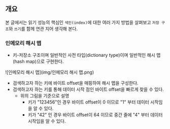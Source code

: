 ## 개요

본 글에서는 읽기 성능의 핵심인 `색인(index)`에 대한 여러 가지 방법을 살펴보고 `저장 구조`와 `쓰기`를 함께 연관 지어 생각해 본다.

### 인메모리 해시 맵

- 키-저장소 구조이며 일반적인 사전 타입(dictionary type)이며 일반적인 해시 맵(hash map)으로 구현한다.

![인메모리 해시 맵](img/인메모리 해시 맵.png)

- 검색하고자 하는 키에 바이트 offset을 매핑하여 해시 맵을 구성한다.
- 검색하고자 하는 키를 통해 데이터 시작 점인 바이트 offset을 빠르게 찾을 수 있다.
  - 위의 그림을 기준으로 설명
    - 키가 "123456"인 경우 바이트 offset이 0 이므로 "1" 부터 데이터 시작임을 알 수 있다.
    - 키가 "42" 인 경우 바이트 offset이 64 이므로 중간 줄에 "4" 부터 데이터 시작임을 알 수 있다.